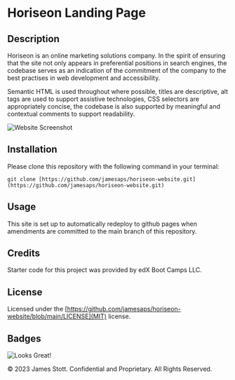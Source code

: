 # Horiseon Landing Page

## Description

Horiseon is an online marketing solutions company. In the spirit of ensuring that the site not only appears in preferential positions in search engines, the codebase serves as an indication of the commitment of the company to the best practises in web development and accessibility.

Semantic HTML is used throughout where possible, titles are descriptive, alt tags are used to support assistive technologies, CSS selectors are appropriately concise, the codebase is also supported by meaningful and contextual comments to support readability. 

![Website Screenshot](./assets/images/website-screenshot.png)

## Installation

Please clone this repository with the following command in your terminal:

```
git clone [https://github.com/jamesaps/horiseon-website.git](https://github.com/jamesaps/horiseon-website.git)
```

## Usage

This site is set up to automatically redeploy to github pages when amendments are committed to the main branch of this repository.

## Credits

Starter code for this project was provided by edX Boot Camps LLC.

## License

Licensed under the [https://github.com/jamesaps/horiseon-website/blob/main/LICENSE](MIT) license.

## Badges

![Looks Great!](https://img.shields.io/badge/looks-great-yellow)

© 2023 James Stott. Confidential and Proprietary. All Rights Reserved.